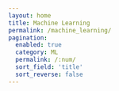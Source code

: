 ```yaml
---
layout: home
title: Machine Learning
permalink: /machine_learning/
pagination: 
  enabled: true
  category: ML
  permalink: /:num/
  sort_field: 'title'
  sort_reverse: false
---
```

